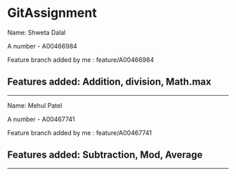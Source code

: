 # GitAssignment

Name: Shweta Dalal

A number - A00466984

Feature branch added by me : feature/A00466984

Features added: Addition, division, Math.max
---------------------------------------------------------------------------------
---------------------------------------------------------------------------------
Name: Mehul Patel

A number - A00467741

Feature branch added by me : feature/A00467741

Features added: Subtraction, Mod, Average
---------------------------------------------------------------------------------
---------------------------------------------------------------------------------
